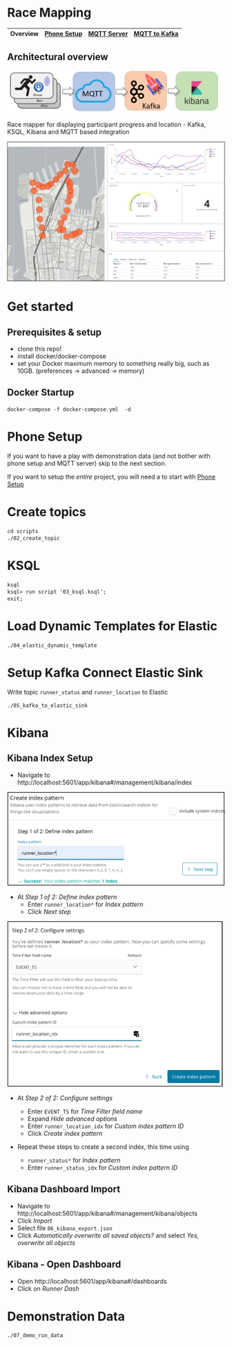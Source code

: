 # Race Mapping


| Overview | [Phone Setup](/docs/phone.md) | [MQTT Server](/docs/mqtt_server.md) |[MQTT to Kafka](/docs/mqtt_kafka.md) |
|---|----|----|-----|

## Architectural overview

![Architecture](/docs/race-mapper-arch.png)

Race mapper for displaying participant progress and location - Kafka, KSQL, Kibana and MQTT based integration

![Kibana](/docs/kibana-capture.png)





# Get started

## Prerequisites & setup
- clone this repo!
- install docker/docker-compose
- set your Docker maximum memory to something really big, such as 10GB. (preferences -> advanced -> memory)

## Docker Startup
```
docker-compose -f docker-compose.yml  -d
```

# Phone Setup
If you want to have a play with demonstration data (and not bother with phone setup and MQTT server) skip to the next section.

If you want to setup the _entire_ project, you will need a to start with [Phone Setup](/docs/phone.md) 

# Create topics
```
cd scripts
./02_create_topic
```

# KSQL
```
ksql
ksql> run script '03_ksql.ksql';
exit;
```

# Load Dynamic Templates for Elastic
```
./04_elastic_dynamic_template
```

# Setup Kafka Connect Elastic Sink
Write topic `runner_status` and `runner_location` to Elastic
```
./05_kafka_to_elastic_sink
```

# Kibana 

## Kibana Index Setup

- Navigate to http://localhost:5601/app/kibana#/management/kibana/index 


![Kibana Step 1](/docs/kibana-01.png)

- At _Step 1 of 2: Define index pattern_  
  - Enter `runner_location*` for _Index pattern_
  - Click _Next step_


![Kibana Step 2](/docs/kibana-02.png)

- At _Step 2 of 2: Configure settings_ 
  - Enter `EVENT_TS`  for _Time Filter field name_
  - Expand _Hide advanced options_
  - Enter `runner_location_idx` for _Custom index pattern ID_
  - Click _Create index pattern_


- Repeat these steps to create a second index, this time using 
  -   `runner_status*` for _Index pattern_ 
  -  Enter `runner_status_idx` for _Custom index pattern ID_

## Kibana Dashboard Import

- Navigate to http://localhost:5601/app/kibana#/management/kibana/objects
- Click _Import_
- Select file `06_kibana_export.json`
- Click _Automatically overwrite all saved objects?_ and select _Yes, overwrite all objects_

## Kibana - Open Dashboard

- Open http://localhost:5601/app/kibana#/dashboards
- Click on _Runner Dash_

# Demonstration Data
```
./07_demo_run_data
```
